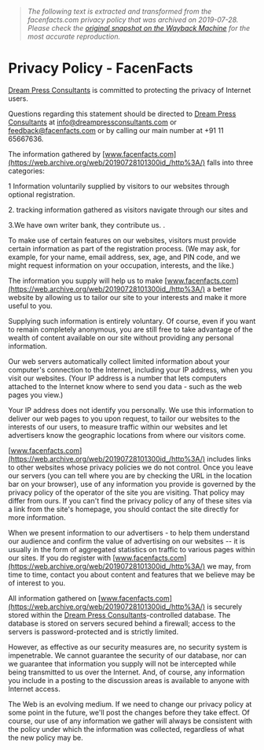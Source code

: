 > *The following text is extracted and transformed from the facenfacts.com privacy policy that was archived on 2019-07-28. Please check the [original snapshot on the Wayback Machine](https://web.archive.org/web/20190728101300id_/http%3A//www.facenfacts.com/PrivacyPolicy) for the most accurate reproduction.*

# Privacy Policy - FacenFacts

[Dream Press Consultants](http://dreampressconsultants.com/) is committed to protecting the privacy of Internet users.

Questions regarding this statement should be directed to [Dream Press Consultants](http://dreampressconsultants.com/) at [info@dreampressconsultants.com](mailto:info@dreampressconsultants.com) or [feedback@facenfacts.com](mailto:feedback@facenfacts.com) or by calling our main number at +91 11 65667636.

The information gathered by [www.facenfacts.com](https://web.archive.org/web/20190728101300id_/http%3A/) falls into three categories:

1 Information voluntarily supplied by visitors to our websites through optional registration.

2\. tracking information gathered as visitors navigate through our sites and

3.We have own writer bank, they contribute us. .

To make use of certain features on our websites, visitors must provide certain information as part of the registration process. (We may ask, for example, for your name, email address, sex, age, and PIN code, and we might request information on your occupation, interests, and the like.)

The information you supply will help us to make [www.facenfacts.com](https://web.archive.org/web/20190728101300id_/http%3A/) a better website by allowing us to tailor our site to your interests and make it more useful to you.

Supplying such information is entirely voluntary. Of course, even if you want to remain completely anonymous, you are still free to take advantage of the wealth of content available on our site without providing any personal information.

Our web servers automatically collect limited information about your computer's connection to the Internet, including your IP address, when you visit our websites. (Your IP address is a number that lets computers attached to the Internet know where to send you data - such as the web pages you view.)

Your IP address does not identify you personally. We use this information to deliver our web pages to you upon request, to tailor our websites to the interests of our users, to measure traffic within our websites and let advertisers know the geographic locations from where our visitors come.

[www.facenfacts.com](https://web.archive.org/web/20190728101300id_/http%3A/) includes links to other websites whose privacy policies we do not control. Once you leave our servers (you can tell where you are by checking the URL in the location bar on your browser), use of any information you provide is governed by the privacy policy of the operator of the site you are visiting. That policy may differ from ours. If you can't find the privacy policy of any of these sites via a link from the site's homepage, you should contact the site directly for more information.

When we present information to our advertisers - to help them understand our audience and confirm the value of advertising on our websites -- it is usually in the form of aggregated statistics on traffic to various pages within our sites. If you do register with [www.facenfacts.com](https://web.archive.org/web/20190728101300id_/http%3A/) we may, from time to time, contact you about content and features that we believe may be of interest to you.

All information gathered on [www.facenfacts.com](https://web.archive.org/web/20190728101300id_/http%3A/) is securely stored within the [Dream Press Consultants](http://dreampressconsultants.com/)-controlled database. The database is stored on servers secured behind a firewall; access to the servers is password-protected and is strictly limited.

However, as effective as our security measures are, no security system is impenetrable. We cannot guarantee the security of our database, nor can we guarantee that information you supply will not be intercepted while being transmitted to us over the Internet. And, of course, any information you include in a posting to the discussion areas is available to anyone with Internet access.

The Web is an evolving medium. If we need to change our privacy policy at some point in the future, we'll post the changes before they take effect. Of course, our use of any information we gather will always be consistent with the policy under which the information was collected, regardless of what the new policy may be.
